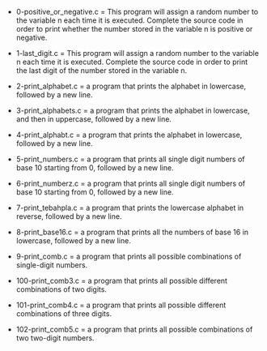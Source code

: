 * 0-positive_or_negative.c = This program will assign a random number to the variable n each time it is executed. Complete the source code in order to print whether the number stored in the variable n is positive or negative.

* 1-last_digit.c = This program will assign a random number to the variable n each time it is executed. Complete the source code in order to print the last digit of the number stored in the variable n.

* 2-print_alphabet.c = a program that prints the alphabet in lowercase, followed by a new line.

* 3-print_alphabets.c = a program that prints the alphabet in lowercase, and then in uppercase, followed by a new line.

* 4-print_alphabt.c = a program that prints the alphabet in lowercase, followed by a new line.

* 5-print_numbers.c = a program that prints all single digit numbers of base 10 starting from 0, followed by a new line.

* 6-print_numberz.c = a program that prints all single digit numbers of base 10 starting from 0, followed by a new line.

* 7-print_tebahpla.c = a program that prints the lowercase alphabet in reverse, followed by a new line.

* 8-print_base16.c = a program that prints all the numbers of base 16 in lowercase, followed by a new line.

* 9-print_comb.c = a program that prints all possible combinations of single-digit numbers.

* 100-print_comb3.c = a program that prints all possible different combinations of two digits.

* 101-print_comb4.c = a program that prints all possible different combinations of three digits.

* 102-print_comb5.c = a program that prints all possible combinations of two two-digit numbers.